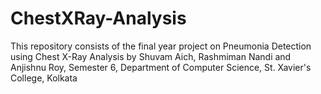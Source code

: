 # ChestXRay-Analysis
This repository consists  of the final year project on Pneumonia Detection using Chest X-Ray Analysis by Shuvam Aich, Rashmiman Nandi and Anjishnu Roy, Semester 6, Department of Computer Science, St. Xavier's College, Kolkata

